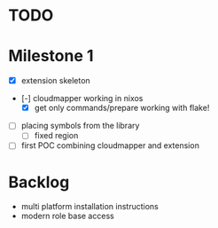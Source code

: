 # TODO

# Milestone 1

- [x] extension skeleton
- [-] cloudmapper working in nixos
    - [x] get only commands/prepare working with flake!
- [ ] placing symbols from the library
    - [ ] fixed region
- [ ] first POC combining cloudmapper and extension

# Backlog

- multi platform installation instructions
- modern role base access
